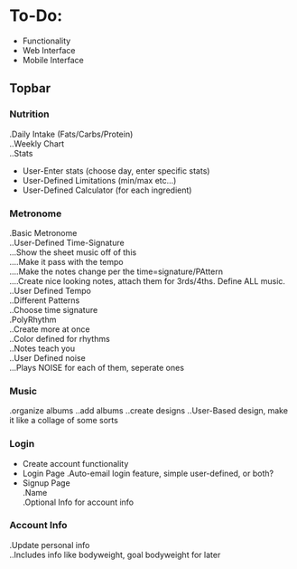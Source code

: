 # To-Do:  
- Functionality  
- Web Interface  
- Mobile Interface  

## Topbar  

### Nutrition  
.Daily Intake (Fats/Carbs/Protein)  
..Weekly Chart  
..Stats  
- User-Enter stats (choose day, enter specific stats)  
- User-Defined Limitations (min/max etc...)  
- User-Defined Calculator (for each ingredient)  

### Metronome
.Basic Metronome  
..User-Defined Time-Signature  
...Show the sheet music off of this  
....Make it pass with the tempo  
....Make the notes change per the time=signature/PAttern  
....Create nice looking notes, attach them for 3rds/4ths. Define ALL music.  
..User Defined Tempo  
..Different Patterns  
..Choose time signature  
.PolyRhythm  
..Create more at once  
..Color defined for rhythms  
..Notes teach you  
..User Defined noise  
...Plays NOISE for each of them, seperate ones  

### Music
.organize albums
..add albums
..create designs
..User-Based design, make it like a collage of some sorts

### Login
- Create account functionality  
- Login Page
.Auto-email login feature, simple user-defined, or both?  
- Signup Page  
.Name  
.Optional Info for account info  

### Account Info
.Update personal info  
..Includes info like bodyweight, goal bodyweight for later  
